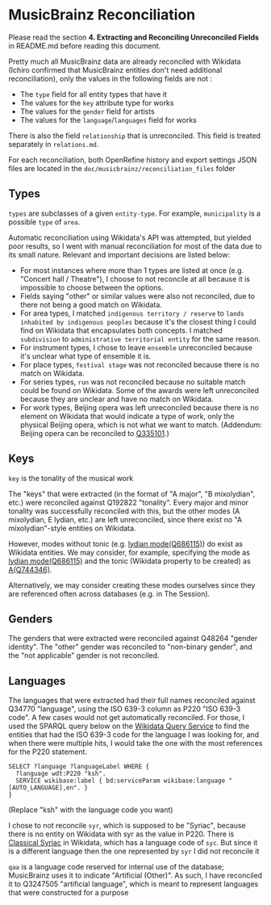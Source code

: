 # MusicBrainz Reconciliation

Please read the section **4. Extracting and Reconciling Unreconciled Fields** in README.md before reading this document.

Pretty much all MusicBrainz data are already reconciled with Wikidata (Ichiro confirmed that MusicBrainz entities don't need additional reconciliation), only the values in the following fields are not :
- The `type` field for all entity types that have it
- The values for the `key` attribute type for works
- The values for the `gender` field for artists
- The values for the `language`/`languages` field for works

There is also the field `relationship` that is unreconciled. This field is treated separately in `relations.md`.

For each reconciliation, both OpenRefine history and export settings JSON files are located in the `doc/musicbrainz/reconciliation_files` folder

## Types

`types` are subclasses of a given `entity-type`. For example, `municipality` is a possible `type` of `area`.

Automatic reconciliation using Wikidata's API was attempted, but yielded poor results, so I went with manual reconciliation for most of the data due to its small nature. Relevant and important decisions are listed below:

- For most instances where more than 1 types are listed at once (e.g. "Concert hall / Theatre"), I choose to not reconcile at all because it is impossible to choose between the options.
- Fields saying "other" or similar values were also not reconciled, due to there not being a good match on Wikidata.
- For area types, I matched `indigenous territory / reserve` to `lands inhabited by indigenous peoples` because it's the closest thing I could find on Wikidata that encapsulates both concepts. I matched `subdivision` to `administrative territorial entity` for the same reason.
- For instrument types, I chose to leave `ensemble` unreconciled because it's unclear what type of ensemble it is.
- For place types, `festival stage` was not reconciled because there is no match on Wikidata.
- For series types, `run` was not reconciled because no suitable match could be found on Wikidata. Some of the awards were left unreconciled because they are unclear and have no match on Wikidata.
- For work types, Beijing opera was left unreconciled because there is no element on Wikidata that would indicate a type of work, only the physical Beijing opera, which is not what we want to match. 
(Addendum: Beijing opera can be reconciled to [Q335101](https://www.wikidata.org/entity/Q335101).)

## Keys

`key` is the tonality of the musical work

The "keys" that were extracted (in the format of "A major", "B mixolydian", etc.) were reconciled against Q192822 "tonality". Every major and minor tonality was successfully reconciled with this, but the other modes (A mixolydian, E lydian, etc.) are left unreconciled, since there exist no "A mixolydian"-style entities on Wikidata. 

However, modes without tonic (e.g. [lydian mode(Q686115)](https://www.wikidata.org/entity/Q686115)) do exist as Wikidata entities. We may consider, for example, specifying the mode as [lydian mode(Q686115)](https://www.wikidata.org/entity/Q686115) and the tonic (Wikidata property to be created) as [A(Q744346)](https://www.wikidata.org/wiki/Q744346).

Alternatively, we may consider creating these modes ourselves since they are referenced often across databases (e.g. in The Session).
## Genders

The genders that were extracted were reconciled against Q48264 "gender identity". The "other" gender was reconciled to "non-binary gender", and the "not applicable" gender is not reconciled.

## Languages

The languages that were extracted had their full names reconciled against Q34770 "language", using the ISO 639-3 column as P220 "ISO 639-3 code". A few cases would not get automatically reconciled. For those, I used the SPARQL query below on the [Wikidata Query Service](https://query.wikidata.org/) to find the entities that had the ISO 639-3 code for the language I was looking for, and when there were multiple hits, I would take the one with the most references for the P220 statement.

```SPARQL
SELECT ?language ?languageLabel WHERE {
  ?language wdt:P220 "ksh".
  SERVICE wikibase:label { bd:serviceParam wikibase:language "[AUTO_LANGUAGE],en". }
}
```
(Replace "ksh" with the language code you want)

I chose to not reconcile `syr`, which is supposed to be "Syriac", because there is no entity on Wikidata with syr as the value in P220. There is [Classical Syriac](https://www.wikidata.org/wiki/Q33538) in Wikidata, which has a language code of `syc`. But since it is a different language then the one represented by `syr` I did not reconcile it

`qaa` is a language code reserved for internal use of the database; MusicBrainz uses it to indicate "Artificial (Other)". As such, I have reconciled it to Q3247505 "artificial language", which is meant to represent languages that were constructed for a purpose
